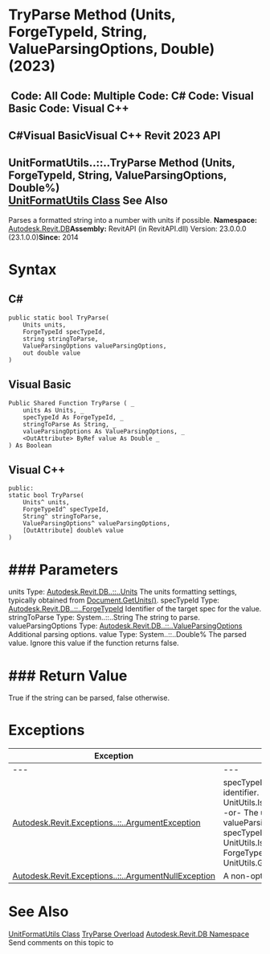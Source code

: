 # TryParse Method (Units, ForgeTypeId, String, ValueParsingOptions, Double) (2023)

﻿
 Code: All Code: Multiple Code: C# Code: Visual Basic Code: Visual C++   
---  
C#Visual BasicVisual C++
Revit 2023 API  
---  
UnitFormatUtils..::..TryParse Method (Units, ForgeTypeId, String, ValueParsingOptions, Double%)  
[UnitFormatUtils Class](bd635989-6abd-3486-2c34-64571370065b.md "UnitFormatUtils Class") See Also  
---  
Parses a formatted string into a number with units if possible. 
**Namespace:** [Autodesk.Revit.DB](87546ba7-461b-c646-cbb1-2cb8f5bff8b2.md "Autodesk.Revit.DB Namespace")**Assembly:** RevitAPI (in RevitAPI.dll) Version: 23.0.0.0 (23.1.0.0)**Since:** 2014 
# Syntax
C#  
---  
```text
public static bool TryParse(
	Units units,
	ForgeTypeId specTypeId,
	string stringToParse,
	ValueParsingOptions valueParsingOptions,
	out double value
)
```
  
Visual Basic  
---  
```text
Public Shared Function TryParse ( _
	units As Units, _
	specTypeId As ForgeTypeId, _
	stringToParse As String, _
	valueParsingOptions As ValueParsingOptions, _
	<OutAttribute> ByRef value As Double _
) As Boolean
```
  
Visual C++  
---  
```text
public:
static bool TryParse(
	Units^ units, 
	ForgeTypeId^ specTypeId, 
	String^ stringToParse, 
	ValueParsingOptions^ valueParsingOptions, 
	[OutAttribute] double% value
)
```
  
# ### Parameters
units
    Type: [Autodesk.Revit.DB..::..Units](89d89465-897f-4105-b935-27edf67aab3e.md "Units Class") The units formatting settings, typically obtained from [Document.GetUnits()](9ed56178-e9ae-b4bc-1c0e-e6a867ae3557.md "GetUnits Method"). 
specTypeId
    Type: [Autodesk.Revit.DB..::..ForgeTypeId](d9fcf276-9566-de83-2b0b-d89b65ccc8af.md "ForgeTypeId Class") Identifier of the target spec for the value. 
stringToParse
    Type: System..::..String The string to parse. 
valueParsingOptions
    Type: [Autodesk.Revit.DB..::..ValueParsingOptions](5e3782ee-a1ed-593d-8180-37ebf36eda83.md "ValueParsingOptions Class") Additional parsing options. 
value
    Type: System..::..Double% The parsed value. Ignore this value if the function returns false. 
# ### Return Value
True if the string can be parsed, false otherwise. 
# Exceptions
| Exception | Condition |
| --- | --- |
| --- | --- |
| [Autodesk.Revit.Exceptions..::..ArgumentException](2e6e4206-97a8-dd4b-df5d-4269f4bb6088.md "ArgumentException Class") | specTypeId is not a measurable spec identifier. See UnitUtils.IsMeasurableSpec(ForgeTypeId). -or- The unit in the FormatOptions in valueParsingOptions is not a valid unit for specTypeId. See UnitUtils.IsValidUnit(ForgeTypeId, ForgeTypeId) and UnitUtils.GetValidUnits(ForgeTypeId). |
| [Autodesk.Revit.Exceptions..::..ArgumentNullException](631e1424-60f4-929b-4e52-dda9dcd26316.md "ArgumentNullException Class") | A non-optional argument was null |

# See Also
[UnitFormatUtils Class](bd635989-6abd-3486-2c34-64571370065b.md "UnitFormatUtils Class")
[TryParse Overload](3e6dcee8-6a58-efe5-67f8-3422af74545c.md "TryParse Method")
[Autodesk.Revit.DB Namespace](87546ba7-461b-c646-cbb1-2cb8f5bff8b2.md "Autodesk.Revit.DB Namespace")
Send comments on this topic to 